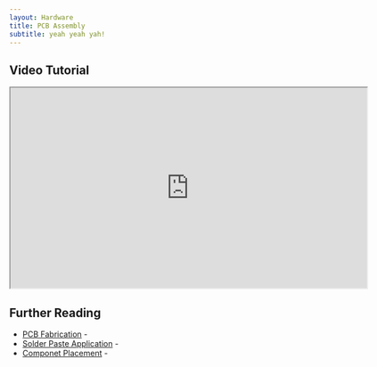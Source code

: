 ```yaml
---
layout: Hardware
title: PCB Assembly
subtitle: yeah yeah yah!
---
```


## Video Tutorial

<p><iframe width="640" height="360" src="https://www.youtube.com/embed/6sRQgr-drBA" frameborder="3" allowfullscreen></iframe></p>


## Further Reading

 * [PCB Fabrication](/Hardware/Design/PCB_Design_and_Assembly/PCB_Design_Tutorial/PCB_Assembly/PCB_Fabrication) - 
 * [Solder Paste Application](/Hardware/Design/PCB_Design_and_Assembly/PCB_Design_Tutorial/PCB_Assembly/Solder_Paste_Application) - 
 * [Componet Placement](/Hardware/Design/PCB_Design_and_Assembly/PCB_Design_Tutorial/PCB_Assembly/Component_Placement) - 
 